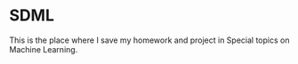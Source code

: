 # SDML
This is the place where I save my homework and project in Special topics on Machine Learning.
